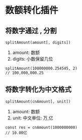 
# 数额转化插件
## 将数字通过 , 分割

```
splitAmount(amount[, digits])
```
1. amount: 数额
2. digits: 小数保留几位

```
splitAmount(100000000.254545, 2)
// 100,000,000.25
```

## 将数字转化为中文格式

```
splitAmount(cnAmount[, unit])
```
1. amount: 数额
2. unit: 中文单位: 万,亿

```
const res = cnAmount(1000000000)
// 10.00亿
```